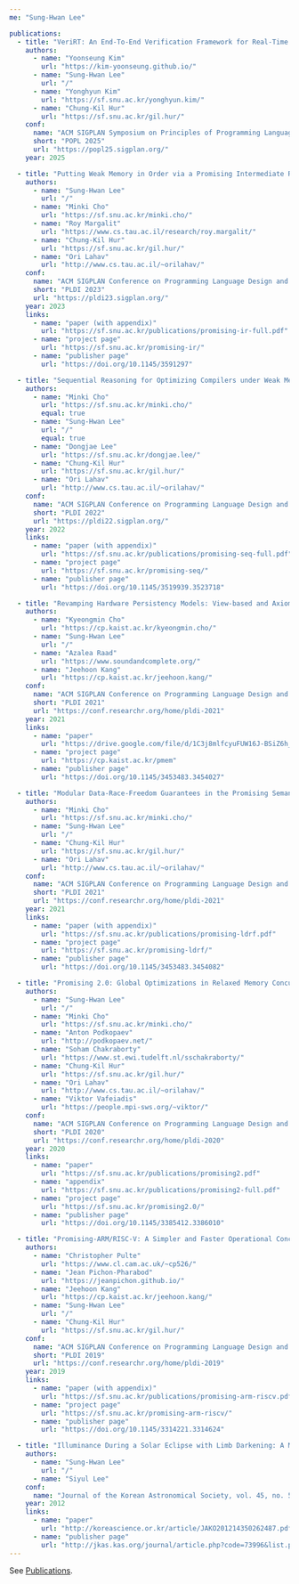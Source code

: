 ```yaml
---
me: "Sung-Hwan Lee"

publications:
  - title: "VeriRT: An End-To-End Verification Framework for Real-Time Distributed Systems"
    authors:
      - name: "Yoonseung Kim"
        url: "https://kim-yoonseung.github.io/"
      - name: "Sung-Hwan Lee"
        url: "/"
      - name: "Yonghyun Kim"
        url: "https://sf.snu.ac.kr/yonghyun.kim/"
      - name: "Chung-Kil Hur"
        url: "https://sf.snu.ac.kr/gil.hur/"
    conf:
      name: "ACM SIGPLAN Symposium on Principles of Programming Languages"
      short: "POPL 2025"
      url: "https://popl25.sigplan.org/"
    year: 2025

  - title: "Putting Weak Memory in Order via a Promising Intermediate Representation"
    authors:
      - name: "Sung-Hwan Lee"
        url: "/"
      - name: "Minki Cho"
        url: "https://sf.snu.ac.kr/minki.cho/"
      - name: "Roy Margalit"
        url: "https://www.cs.tau.ac.il/research/roy.margalit/"
      - name: "Chung-Kil Hur"
        url: "https://sf.snu.ac.kr/gil.hur/"
      - name: "Ori Lahav"
        url: "http://www.cs.tau.ac.il/~orilahav/"
    conf:
      name: "ACM SIGPLAN Conference on Programming Language Design and Implementation"
      short: "PLDI 2023"
      url: "https://pldi23.sigplan.org/"
    year: 2023
    links:
      - name: "paper (with appendix)"
        url: "https://sf.snu.ac.kr/publications/promising-ir-full.pdf"
      - name: "project page"
        url: "https://sf.snu.ac.kr/promising-ir/"
      - name: "publisher page"
        url: "https://doi.org/10.1145/3591297"

  - title: "Sequential Reasoning for Optimizing Compilers under Weak Memory Concurrency"
    authors:
      - name: "Minki Cho"
        url: "https://sf.snu.ac.kr/minki.cho/"
        equal: true
      - name: "Sung-Hwan Lee"
        url: "/"
        equal: true
      - name: "Dongjae Lee"
        url: "https://sf.snu.ac.kr/dongjae.lee/"
      - name: "Chung-Kil Hur"
        url: "https://sf.snu.ac.kr/gil.hur/"
      - name: "Ori Lahav"
        url: "http://www.cs.tau.ac.il/~orilahav/"
    conf:
      name: "ACM SIGPLAN Conference on Programming Language Design and Implementation"
      short: "PLDI 2022"
      url: "https://pldi22.sigplan.org/"
    year: 2022
    links:
      - name: "paper (with appendix)"
        url: "https://sf.snu.ac.kr/publications/promising-seq-full.pdf"
      - name: "project page"
        url: "https://sf.snu.ac.kr/promising-seq/"
      - name: "publisher page"
        url: "https://doi.org/10.1145/3519939.3523718"

  - title: "Revamping Hardware Persistency Models: View-based and Axiomatic Persistency Models for Intel-x86 and ARMv8"
    authors:
      - name: "Kyeongmin Cho"
        url: "https://cp.kaist.ac.kr/kyeongmin.cho/"
      - name: "Sung-Hwan Lee"
        url: "/"
      - name: "Azalea Raad"
        url: "https://www.soundandcomplete.org/"
      - name: "Jeehoon Kang"
        url: "https://cp.kaist.ac.kr/jeehoon.kang/"
    conf:
      name: "ACM SIGPLAN Conference on Programming Language Design and Implementation"
      short: "PLDI 2021"
      url: "https://conf.researchr.org/home/pldi-2021"
    year: 2021
    links:
      - name: "paper"
        url: "https://drive.google.com/file/d/1C3j8mlfcyuFUW16J-BSiZ6h_aJdq_s5d/view"
      - name: "project page"
        url: "https://cp.kaist.ac.kr/pmem"
      - name: "publisher page"
        url: "https://doi.org/10.1145/3453483.3454027"

  - title: "Modular Data-Race-Freedom Guarantees in the Promising Semantics"
    authors:
      - name: "Minki Cho"
        url: "https://sf.snu.ac.kr/minki.cho/"
      - name: "Sung-Hwan Lee"
        url: "/"
      - name: "Chung-Kil Hur"
        url: "https://sf.snu.ac.kr/gil.hur/"
      - name: "Ori Lahav"
        url: "http://www.cs.tau.ac.il/~orilahav/"
    conf:
      name: "ACM SIGPLAN Conference on Programming Language Design and Implementation"
      short: "PLDI 2021"
      url: "https://conf.researchr.org/home/pldi-2021"
    year: 2021
    links:
      - name: "paper (with appendix)"
        url: "https://sf.snu.ac.kr/publications/promising-ldrf.pdf"
      - name: "project page"
        url: "https://sf.snu.ac.kr/promising-ldrf/"
      - name: "publisher page"
        url: "https://doi.org/10.1145/3453483.3454082"

  - title: "Promising 2.0: Global Optimizations in Relaxed Memory Concurrency"
    authors:
      - name: "Sung-Hwan Lee"
        url: "/"
      - name: "Minki Cho"
        url: "https://sf.snu.ac.kr/minki.cho/"
      - name: "Anton Podkopaev"
        url: "http://podkopaev.net/"
      - name: "Soham Chakraborty"
        url: "https://www.st.ewi.tudelft.nl/sschakraborty/"
      - name: "Chung-Kil Hur"
        url: "https://sf.snu.ac.kr/gil.hur/"
      - name: "Ori Lahav"
        url: "http://www.cs.tau.ac.il/~orilahav/"
      - name: "Viktor Vafeiadis"
        url: "https://people.mpi-sws.org/~viktor/"
    conf:
      name: "ACM SIGPLAN Conference on Programming Language Design and Implementation"
      short: "PLDI 2020"
      url: "https://conf.researchr.org/home/pldi-2020"
    year: 2020
    links:
      - name: "paper"
        url: "https://sf.snu.ac.kr/publications/promising2.pdf"
      - name: "appendix"
        url: "https://sf.snu.ac.kr/publications/promising2-full.pdf"
      - name: "project page"
        url: "https://sf.snu.ac.kr/promising2.0/"
      - name: "publisher page"
        url: "https://doi.org/10.1145/3385412.3386010"

  - title: "Promising-ARM/RISC-V: A Simpler and Faster Operational Concurrency Model"
    authors:
      - name: "Christopher Pulte"
        url: "https://www.cl.cam.ac.uk/~cp526/"
      - name: "Jean Pichon-Pharabod"
        url: "https://jeanpichon.github.io/"
      - name: "Jeehoon Kang"
        url: "https://cp.kaist.ac.kr/jeehoon.kang/"
      - name: "Sung-Hwan Lee"
        url: "/"
      - name: "Chung-Kil Hur"
        url: "https://sf.snu.ac.kr/gil.hur/"
    conf:
      name: "ACM SIGPLAN Conference on Programming Language Design and Implementation"
      short: "PLDI 2019"
      url: "https://conf.researchr.org/home/pldi-2019"
    year: 2019
    links:
      - name: "paper (with appendix)"
        url: "https://sf.snu.ac.kr/publications/promising-arm-riscv.pdf"
      - name: "project page"
        url: "https://sf.snu.ac.kr/promising-arm-riscv/"
      - name: "publisher page"
        url: "https://doi.org/10.1145/3314221.3314624"

  - title: "Illuminance During a Solar Eclipse with Limb Darkening: A Mathematicsl Model"
    authors:
      - name: "Sung-Hwan Lee"
        url: "/"
      - name: "Siyul Lee"
    conf:
      name: "Journal of the Korean Astronomical Society, vol. 45, no. 5, Oct. 2012"
    year: 2012
    links:
      - name: "paper"
        url: "http://koreascience.or.kr/article/JAKO201214350262487.pdf"
      - name: "publisher page"
        url: "http://jkas.kas.org/journal/article.php?code=73996&list.php?m=1"
---
```

See [Publications](publications).
